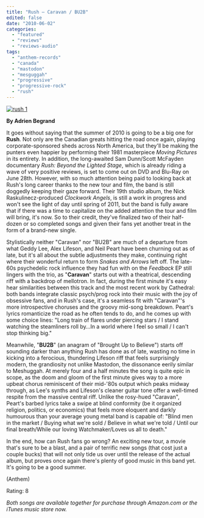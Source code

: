 ```yaml
---
title: "Rush – Caravan / BU2B"
edited: false
date: "2010-06-02"
categories:
  - "featured"
  - "reviews"
  - "reviews-audio"
tags:
  - "anthem-records"
  - "canada"
  - "mastodon"
  - "mesguggah"
  - "progressive"
  - "progressive-rock"
  - "rush"
---
```


[![rush 1](http://www.hellbound.ca/wp-content/uploads/2010/06/rush-1-300x225.jpg "rush 1")](http://www.hellbound.ca/wp-content/uploads/2010/06/rush-1.jpg)

**By Adrien Begrand**

It goes without saying that the summer of 2010 is going to be a big one for **Rush**. Not only are the Canadian greats hitting the road once again, playing corporate-sponsored sheds across North America, but they'll be making the punters even happier by performing their 1981 masterpiece _Moving Pictures_ in its entirety. In addition, the long-awaited Sam Dunn/Scott McFayden documentary _Rush: Beyond the Lighted Stage_, which is already riding a wave of very positive reviews, is set to come out on DVD and Blu-Ray on June 28th. However, with so much attention being paid to looking back at Rush's long career thanks to the new tour and film, the band is still doggedly keeping their gaze forward. Their 19th studio album, the Nick Raskulinecz-produced _Clockwork Angels_, is still a work in progress and won't see the light of day until spring of 2011, but the band is fully aware that if there was a time to capitalize on the added attention the tour and film will bring, it's now. So to their credit, they've finalized two of their half-dozen or so completed songs and given their fans yet another treat in the form of a brand-new single.

Stylistically neither "Caravan" nor "BU2B" are much of a departure from what Geddy Lee, Alex Lifeson, and Neil Peart have been churning out as of late, but it's all about the subtle adjustments they make, continuing right where their wonderful return to form _Snakes and Arrows_ left off. The late-60s psychedelic rock influence they had fun with on the _Feedback_ EP still lingers with the trio, as "**Caravan**" starts out with a theatrical, descending riff with a backdrop of mellotron. In fact, during the first minute it's easy hear similarities between this track and the most recent work by Cathedral: both bands integrate classic psych/prog rock into their music with the joy of obsessive fans, and in Rush's case, it's a seamless fit with "Caravan"'s more introspective choruses and the groovy mid-song breakdown. Peart's lyrics romanticize the road as he often tends to do, and he comes up with some choice lines: "Long train of flares under piercing stars / I stand watching the steamliners roll by…In a world where I feel so small / I can't stop thinking big."

Meanwhile, "**BU2B**" (an anagram of "Brought Up to Believe") starts off sounding darker than anything Rush has done as of late, wasting no time in kicking into a ferocious, thundering Lifeson riff that feels surprisingly modern, the grandiosity not unlike Mastodon, the dissonance eerily similar to Meshuggah. At merely four and a half minutes the song is quite epic in scope, as the doom and gloom of the first minute gives way to a more upbeat chorus reminiscent of their mid-'80s output which peaks midway through, as Lee's synths and Lifeson's cleaner guitar tone offer a well-timed respite from the massive central riff. Unlike the rosy-hued "Caravan", Peart's barbed lyrics take a swipe at blind conformity (be it organized religion, politics, or economics) that feels more eloquent and darkly humourous than your average young metal band is capable of: "Blind men in the market / Buying what we're sold / Believe in what we're told / Until our final breath/While our loving Watchmaker/Loves us all to death."

In the end, how can Rush fans go wrong? An exciting new tour, a movie that's sure to be a blast, and a pair of terrific new songs (that cost just a couple bucks) that will not only tide us over until the release of the actual album, but proves once again there's plenty of good music in this band yet. It's going to be a good summer.

(Anthem)

Rating: 8

_Both songs are available together for purchase through Amazon.com or the iTunes music store now._
